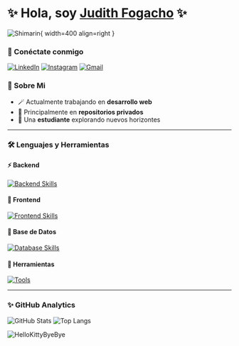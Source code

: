 # ✨ Hola, soy [Judith Fogacho](https://github.com/JudithFogacho) ✨

![Shimarin](https://i.imgur.com/eDGidzd.png#gh-light-mode-only){ width=400 align=right }

### 💫 Conéctate conmigo

[![LinkedIn](https://img.shields.io/badge/LinkedIn-9370DB?style=for-the-badge&logo=linkedin&logoColor=white)](https://www.linkedin.com/in/judith-fogacho-268972323?trk=contact-info)
[![Instagram](https://img.shields.io/badge/Instagram-B19CD9?style=for-the-badge&logo=instagram&logoColor=white)](https://www.instagram.com/a.eluuu)
[![Gmail](https://img.shields.io/badge/Gmail-9F84BD?style=for-the-badge&logo=gmail&logoColor=white)](mailto:judithfogacho@gmail.com)

### 🌟 Sobre Mi 

* 🪄 Actualmente trabajando en **desarrollo web**
* 🔮 Principalmente en **repositorios privados**
* 💜 Una **estudiante** explorando nuevos horizontes

---

### 🛠️ Lenguajes y Herramientas

#### ⚡ Backend
[![Backend Skills](https://skillicons.dev/icons?i=java,c,cs,py)](https://skillicons.dev)

#### 🎨 Frontend
[![Frontend Skills](https://skillicons.dev/icons?i=js,html,css)](https://skillicons.dev)

#### 💾 Base de Datos
[![Database Skills](https://skillicons.dev/icons?i=mysql)](https://skillicons.dev)

#### 🔧 Herramientas
[![Tools](https://skillicons.dev/icons?i=github,figma,idea,vscode,linux,visualstudio)](https://skillicons.dev)

---

### ✨ GitHub Analytics

![GitHub Stats](https://github-readme-stats.vercel.app/api?username=JudithFogacho&show_icons=true&theme=material-palenight)
![Top Langs](https://github-readme-stats.vercel.app/api/top-langs/?username=JudithFogacho&theme=tokyonight)

![HelloKittyByeBye](https://cdn3.emoji.gg/emojis/5349-hellokittybyebye.png)
